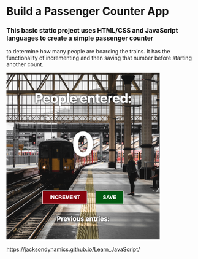 # Build a Passenger Counter App

### This basic static project uses HTML/CSS and JavaScript languages to create a simple passenger counter
to determine how many people are boarding the trains.  It has the functionality of incrementing and then 
saving that number before starting another count.


<img src="ScreenShot.png" width="400px">

https://jacksondynamics.github.io/Learn_JavaScript/
